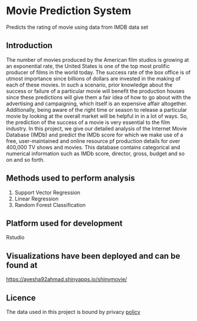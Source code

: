 # Movie Prediction System
Predicts the rating of movie using data from IMDB data set

## Introduction

The number of movies produced by the American film studios is growing at an exponential rate, the United States is one of the top most prolific producer of films in the world today. The success rate of the box office is of utmost importance since billions of dollars are invested in the making of each of these movies. In such a scenario, prior knowledge about the success or failure of a particular movie will benefit the production houses since these predictions will give them a fair idea of how to go about with the advertising and campaigning, which itself is an expensive affair altogether. Additionally, being aware of the right time or season to release a particular movie by looking at the overall market will be helpful in in a lot of ways. So, the prediction of the success of a movie is very essential to the film industry. In this project, we give our detailed analysis of the Internet Movie Database (IMDb) and predict the IMDb score for which we make use of a free, user-maintained and online resource pf production details for over 400,000 TV shows and movies. This database contains categorical and numerical information such as IMDb score, director, gross, budget and so on and so forth. 

## Methods used to perform analysis

1. Support Vector Regression
1. Linear Regression
1. Random Forest Classification

## Platform used for development
Rstudio

## Visualizations have been deployed and can be found at
https://ayesha92ahmad.shinyapps.io/shinymovie/

## Licence

The data used in this project is bound by privacy [policy](https://opendatacommons.org/licenses/odbl/1.0/)
